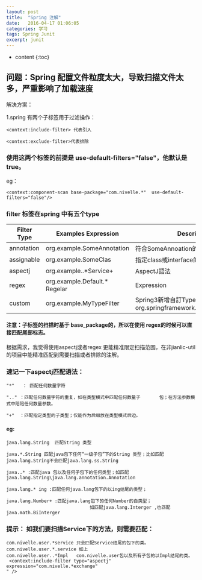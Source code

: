 ```yaml
---
layout: post
title:  "Spring 注解"
date:   2016-04-17 01:06:05
categories: 学习
tags: Spring Junit
excerpt: junit
---
```



* content
{:toc}



## 问题：Spring 配置文件粒度太大，导致扫描文件太多，严重影响了加载速度

解决方案：

1.spring 有两个子标签用于过滤操作：

```
<context:include-filter> 代表引入
```


```
<context:exclude-filter>代表排除
```
###   使用这两个标签的前提是 use-default-filters="false"，他默认是true。
eg：

```
<context:component-scan base-package="com.nivelle.*"  use-default-filters="false"/>
```


### filter 标签在spring 中有五个type

Filter Type | Examples Expression  | Description
---|--- | ---
annotation | org.example.SomeAnnotation |符合SomeAnnoation的target class
assignable| org.example.SomeClas |指定class或interface的全名
aspectj | org.example..*Service+ |AspectJ語法
regex | org\.example\.Default.*	Regelar | Expression
custom | org.example.MyTypeFilter | Spring3新增自訂Type，實作org.springframework.core.type.TypeFilter



#### 注意：子标签的扫描时基于 base_package的，所以在使用 regex的时候可以直接匹配尾部标志。
根据需求，我觉得使用aspectj或者regex 更能精准限定扫描范围，在非jianlic-util 的项目中能精准匹配到需要扫描或者排除的注解。

### 速记一下aspectj匹配语法：
   
```
"*"   ： 匹配任何数量字符
```


```
".." ：匹配任何数量字符的重复，如在类型模式中匹配任何数量子       包；在方法参数模式中陪陪任何数量参数。
```


```
"+"  ：匹配指定类型的子类型；仅能作为后缀放在类型模式后边。
```


#### eg:

```
java.lang.String  匹配String 类型
```



```
java.*.String 匹配java包下任何“一级子包”下的String 类型；比如匹配java.lang.String不会匹配java.lang.ss.String
```



```
java..* :匹配java 包以及任何子包下的任何类型；如匹配java.lang.String\java.lang.annotation.Annotation
```



```
java.lang.* ing :匹配任何java.lang包下的以ing结尾的类型；
```



```
java.lang.Number+ :匹配java.lang包下的任何Number的自类型；
                               如匹配java.lang.Interger ,也匹配java.math.BiInterger
```




### 提示： 如我们要扫描Service下的方法，则需要匹配：


```
com.nivelle.user.*service 只会匹配Service结尾的包下的类。
com.nivelle.user.*.service 如上
com.nivelle.user..*Impl   com.nivelle.user包以及所有子包的以Impl结尾的类。
 <context:include-filter type="aspectj" expression="com.nivelle.*exchange"
" />
```
